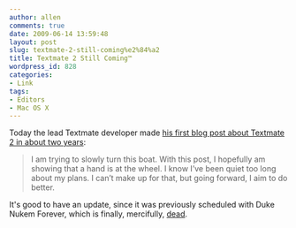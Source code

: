 ```yaml
---
author: allen
comments: true
date: 2009-06-14 13:59:48
layout: post
slug: textmate-2-still-coming%e2%84%a2
title: Textmate 2 Still Coming™
wordpress_id: 828
categories:
- Link
tags:
- Editors
- Mac OS X
---
```


Today the lead Textmate developer made [his first blog post about Textmate 2 in about two years](http://blog.macromates.com/2009/working-on-it/):


> I am trying to slowly turn this boat. With this post, I hopefully am showing that a hand is at the wheel. I know I’ve been quiet too long about my plans. I can’t make up for that, but going forward, I aim to do better.


It's good to have an update, since it was previously scheduled with Duke Nukem Forever, which is finally, mercifully, [dead](http://daringfireball.net/linked/2009/05/07/nukem).
